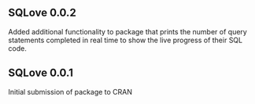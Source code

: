 ## SQLove 0.0.2

Added additional functionality to package that prints the number of query statements completed in real time to show the live progress of their SQL code.

## SQLove 0.0.1

Initial submission of package to CRAN